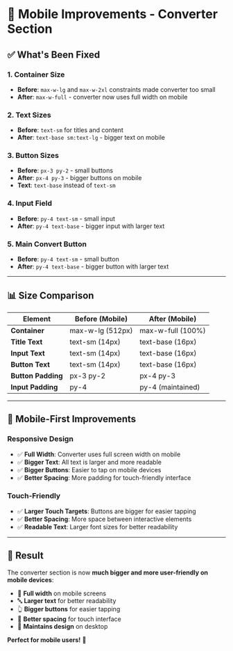 # 📱 Mobile Improvements - Converter Section

## ✅ **What's Been Fixed**

### **1. Container Size**
- **Before**: `max-w-lg` and `max-w-2xl` constraints made converter too small
- **After**: `max-w-full` - converter now uses full width on mobile

### **2. Text Sizes**
- **Before**: `text-sm` for titles and content
- **After**: `text-base sm:text-lg` - bigger text on mobile

### **3. Button Sizes**
- **Before**: `px-3 py-2` - small buttons
- **After**: `px-4 py-3` - bigger buttons on mobile
- **Text**: `text-base` instead of `text-sm`

### **4. Input Field**
- **Before**: `py-4 text-sm` - small input
- **After**: `py-4 text-base` - bigger input with larger text

### **5. Main Convert Button**
- **Before**: `py-4 text-sm` - small button
- **After**: `py-4 text-base` - bigger button with larger text

---

## 📊 **Size Comparison**

| Element | Before (Mobile) | After (Mobile) |
|---------|----------------|----------------|
| **Container** | max-w-lg (512px) | max-w-full (100%) |
| **Title Text** | text-sm (14px) | text-base (16px) |
| **Input Text** | text-sm (14px) | text-base (16px) |
| **Button Text** | text-sm (14px) | text-base (16px) |
| **Button Padding** | px-3 py-2 | px-4 py-3 |
| **Input Padding** | py-4 | py-4 (maintained) |

---

## 🎯 **Mobile-First Improvements**

### **Responsive Design**
- ✅ **Full Width**: Converter uses full screen width on mobile
- ✅ **Bigger Text**: All text is larger and more readable
- ✅ **Bigger Buttons**: Easier to tap on mobile devices
- ✅ **Better Spacing**: More padding for touch-friendly interface

### **Touch-Friendly**
- ✅ **Larger Touch Targets**: Buttons are bigger for easier tapping
- ✅ **Better Spacing**: More space between interactive elements
- ✅ **Readable Text**: Larger font sizes for better readability

---

## 🚀 **Result**

The converter section is now **much bigger and more user-friendly on mobile devices**:

- 📱 **Full width** on mobile screens
- 🔤 **Larger text** for better readability
- 👆 **Bigger buttons** for easier tapping
- 📏 **Better spacing** for touch interface
- 🎨 **Maintains design** on desktop

**Perfect for mobile users!** 🎉
